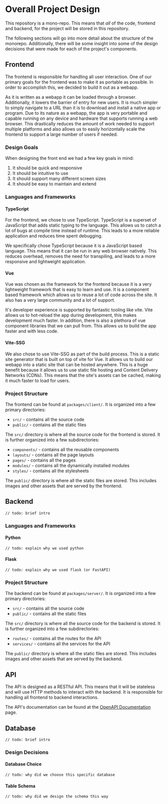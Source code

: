 # Overall Project Design

This repository is a mono-repo. This means that _all_ of the code, frontend and backend, for the project will be stored in this repository.

The following sections will go into more detail about the structure of the monorepo. Additionally, there will be some insight into some of the design decisions that were made for each of the project's components.

## Frontend

The frontend is responsible for handling all user interaction. One of our primary goals for the frontend was to make it as portable as possible. In order to accomplish this, we decided to build it out as a webapp.

As it is written as a webapp it can be loaded through a browser. Additionally, it lowers the barrier of entry for new users. It is much simpler to simply navigate to a URL than it is to download and install a native app or program. Due to its nature as a webapp, the app is very portable and capable running on any device and hardware that supports running a web browser. This drastically reduces the amount of work needed to support multiple platforms and also allows us to easily horizontally scale the frontend to support a large number of users if needed.

### Design Goals

When designing the front end we had a few key goals in mind:

1. It should be quick and responsive
2. It should be intuitive to use
3. It should support many different screen sizes
4. It should be easy to maintain and extend

### Languages and Frameworks

#### TypeScript

For the frontend, we chose to use TypeScript. TypeScript is a superset of JavaScript that adds static typing to the language. This allows us to catch a lot of bugs at compile time instead of runtime. This leads to a more reliable application and reduces time spent debugging.

We specifically chose TypeScript because it is a JavaScript based language. This means that it can be run in any web browser natively. This reduces overhead, removes the need for transpiling, and leads to a more responsive and lightweight application.

#### Vue

Vue was chosen as the framework for the frontend because it is a very lightweight framework that is easy to learn and use. It is a component based framework which allows us to reuse a lot of code across the site. It also has a very large community and a lot of support.

It's developer experience is supported by fantastic tooling like vite. Vite allows us to hot-reload the app during development, this makes development much faster. In addition, there is also a plethora of vue component libraries that we can pull from. This allows us to build the app faster and with less code.

#### Vite-SSG

We also chose to use Vite-SSG as part of the build process. This is a static site generator that is built on top of vite for Vue. It allows us to build our webapp into a static site that can be hosted anywhere. This is a huge benefit because it allows us to use static file hosting and Content Delivery Networks (CDNs). This means that the site's assets can be cached, making it much faster to load for users.

### Project Structure

The frontend can be found at `packages/client/`. It is organized into a few primary directories:

- `src/` - contains all the source code
- `public/` - contains all the static files

The `src/` directory is where all the source code for the frontend is stored. It is further organized into a few subdirectories:

- `components/` - contains all the reusable components
- `layouts/` - contains all the page layouts
- `pages/` - contains all the pages
- `modules/` - contains all the dynamically installed modules
- `styles/` - contains all the stylesheets

The `public/` directory is where all the static files are stored. This includes images and other assets that are served by the frontend.

## Backend

`// todo: brief intro`

### Languages and Frameworks

#### Python

`// todo: explain why we used python`

#### Flask

`// todo: explain why we used flask (or FastAPI)`

### Project Structure

The backend can be found at `packages/server/`. It is organized into a few primary directories:

- `src/` - contains all the source code
- `public/` - contains all the static files

The `src/` directory is where all the source code for the backend is stored. It is further organized into a few subdirectories:

- `routes/` - contains all the routes for the API
- `services/` - contains all the services for the API

The `public/` directory is where all the static files are stored. This includes images and other assets that are served by the backend.

## API

The API is designed as a RESTful API. This means that it will be stateless and will use HTTP methods to interact with the backend. It is responsible for handling all frontend to backend interactions.

The API's documentation can be found at the [OpenAPI Documentation](./swagger.html) page.

## Database

`// todo: brief intro`

### Design Decisions

#### Database Choice

`// todo: why did we choose this specific database`

#### Table Schema

`// todo: why did we design the schema this way`
